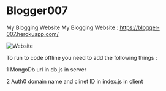 
# Blogger007
My Blogging Website 
My Blogging Website : https://blogger-007.herokuapp.com/ 

![Website](https://user-images.githubusercontent.com/54790911/130184776-2557a612-9252-4a35-8702-668410fc911f.gif)

To run to code offline you need to add the following things :

1 MongoDb url in db.js in server

2 Auth0 domain name and clinet ID in index.js in client 
